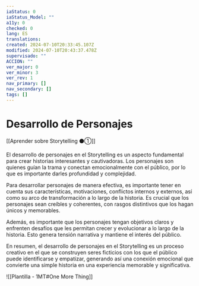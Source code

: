 ```yaml
---
iaStatus: 0
iaStatus_Model: ""
a11y: 0
checked: 0
lang: ES
translations: 
created: 2024-07-10T20:33:45.107Z
modified: 2024-07-10T20:43:37.478Z
supervisado: ""
ACCION: ""
ver_major: 0
ver_minor: 3
ver_rev: 1
nav_primary: []
nav_secondary: []
tags: []
---
```

# Desarrollo de Personajes

[[Aprender sobre Storytelling ⚫①]]

El desarrollo de personajes en el Storytelling es un aspecto fundamental para crear historias interesantes y cautivadoras. Los personajes son quienes guían la trama y conectan emocionalmente con el público, por lo que es importante darles profundidad y complejidad.

Para desarrollar personajes de manera efectiva, es importante tener en cuenta sus características, motivaciones, conflictos internos y externos, así como su arco de transformación a lo largo de la historia. Es crucial que los personajes sean creíbles y coherentes, con rasgos distintivos que los hagan únicos y memorables.

Además, es importante que los personajes tengan objetivos claros y enfrenten desafíos que les permitan crecer y evolucionar a lo largo de la historia. Esto genera tensión narrativa y mantiene el interés del público.

En resumen, el desarrollo de personajes en el Storytelling es un proceso creativo en el que se construyen seres ficticios con los que el público puede identificarse y empatizar, generando así una conexión emocional que convierte una simple historia en una experiencia memorable y significativa.


![[Plantilla - 1MT#One More Thing]]